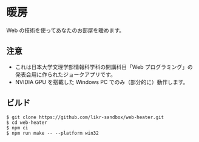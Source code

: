 # 暖房

Web の技術を使ってあなたのお部屋を暖めます。

## 注意

- これは日本大学文理学部情報科学科の開講科目「Web プログラミング」の発表会用に作られたジョークアプリです。
- NVIDIA GPU を搭載した Windows PC でのみ（部分的に）動作します。

## ビルド

```shell-session
$ git clone https://github.com/likr-sandbox/web-heater.git
$ cd web-heater
$ npm ci
$ npm run make -- --platform win32
```
